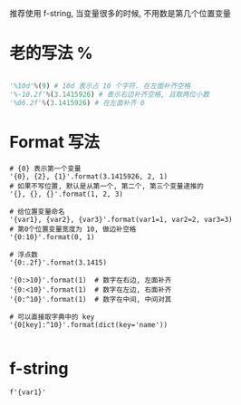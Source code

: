 推荐使用 f-string, 当变量很多的时候, 不用数是第几个位置变量
# 老的写法 %

```python

'%10d'%(9) # 10d 表示占 10 个字符. 在左面补齐空格
'%-10.2f'%(3.1415926) # 表示右边补齐空格, 且取两位小数
'%06.2f'%(3.1415926) # 在左面补齐 0

```

# Format 写法

```shell
# {0} 表示第一个变量
'{0}, {2}, {1}'.format(3.1415926, 2, 1)
# 如果不写位置, 默认是从第一个, 第二个, 第三个变量递推的
'{}, {}, {}'.format(1, 2, 3)

# 给位置变量命名
'{var1}, {var2}, {var3}'.format(var1=1, var2=2, var3=3)
# 第0个位置变量宽度为 10, 做边补空格
'{0:10}'.format(0, 1)

# 浮点数
'{0:.2f}'.format(3.1415)

'{0:>10}'.format(1)  # 数字在右边, 左面补齐
'{0:<10}'.format(1)  # 数字在左边, 右面补齐
'{0:^10}'.format(1)  # 数字在中间, 中间对其

# 可以直接取字典中的 key
'{0[key]:^10}'.format(dict(key='name'))


```

# f-string

```shell
f'{var1}'
```
